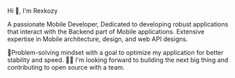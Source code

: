 
Hi 👋, I'm Rexkozy


A passionate Mobile Developer, Dedicated to developing robust applications that interact with the Backend part of Mobile applications. 
Extensive expertise in Mobile architecture, design, and web API designs. 

💪Problem-solving mindset with a goal to optimize my application for better stability and speed.
👨‍💻 I'm looking forward to building the next big thing and contributing to open source with a team.

